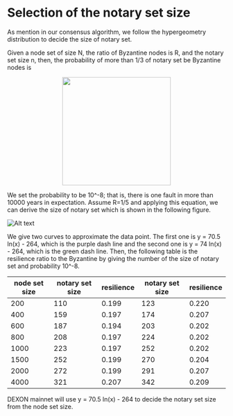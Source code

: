 # Selection of the notary set size

As mention in our consensus algorithm, we follow the hypergeometry distribution to decide the size of notary set.

Given a node set of size N, the ratio of Byzantine nodes is R, and the notary set size n, then, the probability of more than 1/3 of notary set be Byzantine nodes is

<p align="center">
  <img src="https://imgur.com/wszheq8.png" width="250">
</p>

We set the probability to be 10^-8; that is, there is one fault in more than 10000 years in expectation.
Assume R=1/5 and applying this equation, we can derive the size of notary set which is shown in the following figure.

![Alt text](https://docs.google.com/spreadsheets/d/e/2PACX-1vREyLJEd7CpHNUG3O-uDWQFbiNidL7j5QtoQtvAKw4cNA3KC9Vs7Za0DfkKcU9L_kafIYBWkO7adouO/pubchart?oid=1623853170&format=image)


We give two curves to approximate the data point.
The first one is y = 70.5 ln(x) - 264, which is the purple dash line and the second one is y = 74 ln(x) - 264, which is the green dash line.
Then, the following table is the resilience ratio to the Byzantine by giving the number of the size of notary set and probability 10^-8.



| node set size | notary set size | resilience | notary set size | resilience |
| -------- | -------- | -------- | --- | --- |
| 200 | 110 | 0.199 | 123 | 0.220 |
| 400 | 159 | 0.197 | 174 | 0.207 |
| 600 | 187 | 0.194 | 203 | 0.202 |
| 800 | 208 | 0.197 | 224 | 0.202 |
| 1000 | 223 | 0.197 | 252 | 0.202 |
| 1500 | 252 | 0.199 | 270 | 0.204 |
| 2000 | 272 | 0.199 | 291 | 0.207 |
| 4000 | 321 | 0.207 | 342 | 0.209 |


DEXON mainnet will use y = 70.5 ln(x) - 264 to decide the notary set size from the node set size.